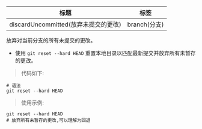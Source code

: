 | 标题                                 | 标签         |
| ------------------------------------ | ------------ |
| discardUncommitted(放弃未提交的更改) | branch(分支) |

放弃对当前分支的所有未提交的更改。

- 使用 `git reset --hard HEAD` 重置本地目录以匹配最新提交并放弃所有未暂存的更改。

> 代码如下:

```shell
# 语法
git reset --hard HEAD
```

> 使用示例:

```shell
git reset --hard HEAD
# 放弃所有未暂存的更改,可以理解为回退
```
